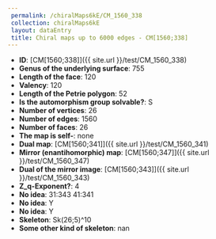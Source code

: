 ```yaml
--- 
 permalink: /chiralMaps6kE/CM_1560_338 
 collection: chiralMaps6kE
 layout: dataEntry
 title: Chiral maps up to 6000 edges - CM[1560;338]
---
```


- **ID**: [CM[1560;338]]({{ site.url }}/test/CM_1560_338)
- **Genus of the underlying surface**: 755
- **Length of the face**: 120
- **Valency**: 120
- **Length of the Petrie polygon**: 52
- **Is the automorphism group solvable?**: S
- **Number of vertices**: 26
- **Number of edges**: 1560
- **Number of faces**: 26
- **The map is self-**: none
- **Dual map**: [CM[1560;341]]({{ site.url }}/test/CM_1560_341)
- **Mirror (enantihomorphic) map**: [CM[1560;347]]({{ site.url }}/test/CM_1560_347)
- **Dual of the mirror image**: [CM[1560;343]]({{ site.url }}/test/CM_1560_343)
- **Z_q-Exponent?**: 4
- **No idea**:  31:343 41:341
- **No idea**: Y
- **No idea**: Y
- **Skeleton**: Sk(26;5)^10
- **Some other kind of skeleton**: nan
